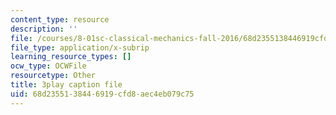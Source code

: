```yaml
---
content_type: resource
description: ''
file: /courses/8-01sc-classical-mechanics-fall-2016/68d2355138446919cfd8aec4eb079c75_2TZa151GC-0.srt
file_type: application/x-subrip
learning_resource_types: []
ocw_type: OCWFile
resourcetype: Other
title: 3play caption file
uid: 68d23551-3844-6919-cfd8-aec4eb079c75
---
```

